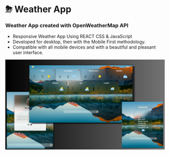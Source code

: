 # ⛈ Weather App

### Weather App created with OpenWeatherMap API

- Responsive Weather App Using REACT CSS & JavaScript
- Developed for desktop, then with the Mobile First methodology.
- Compatible with all mobile devices and with a beautiful and pleasant user interface.

![preview img](/preview.png)
